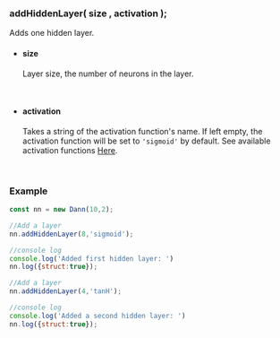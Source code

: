 
### addHiddenLayer( size , activation );
Adds one hidden layer.

- #### size <br/>
    Layer size, the number of neurons in the layer.

<br/>

- #### activation <br/>
    Takes a string of the activation function's name. If left empty, the activation function will be set to ``'sigmoid'`` by default. See available activation functions [Here](https://github.com/matiasvlevi/Dann/wiki/Activation-functions).

<br/>

### Example

```js
const nn = new Dann(10,2);

//Add a layer
nn.addHiddenLayer(8,'sigmoid');

//console log
console.log('Added first hidden layer: ')
nn.log({struct:true});

//Add a layer
nn.addHiddenLayer(4,'tanH');

//console log
console.log('Added a second hidden layer: ')
nn.log({struct:true});
```
